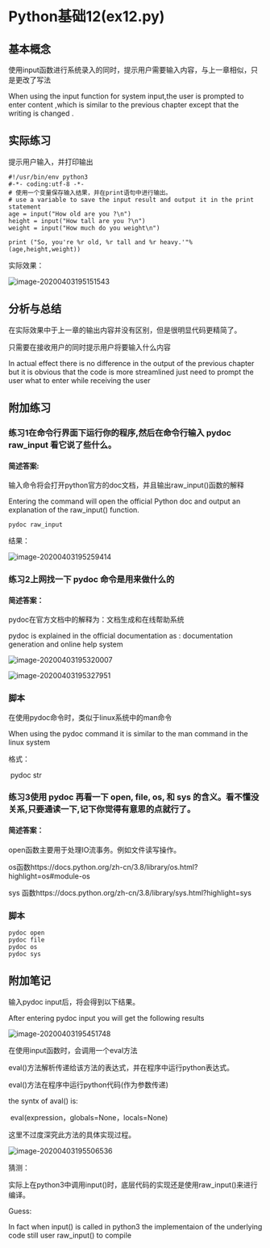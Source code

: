 # Python基础12(ex12.py)

## 基本概念

使用input函数进行系统录入的同时，提示用户需要输入内容，与上一章相似，只是更改了写法

When using the input function for system input,the user is prompted to enter content ,which is similar to the previous chapter except that the writing is changed .

## 实际练习

提示用户输入，并打印输出

```
#!/usr/bin/env python3
#-*- coding:utf-8 -*-
# 使用一个变量保存输入结果，并在print语句中进行输出。
# use a variable to save the input result and output it in the print statement
age = input("How old are you ?\n")
height = input("How tall are you ?\n")
weight = input("How much do you weight\n")

print ("So, you're %r old, %r tall and %r heavy.'"%(age,height,weight))
```

实际效果：

![image-20200403195151543](assets/image-20200403195151543.png)

## 分析与总结

在实际效果中于上一章的输出内容并没有区别，但是很明显代码更精简了。

只需要在接收用户的同时提示用户将要输入什么内容

In actual effect there is no difference in the output of the previous chapter but it is obvious that the code is more streamlined just need to prompt the user what to enter while receiving the user

## 附加练习

### 练习1在命令行界面下运行你的程序,然后在命令行输入 pydoc raw_input 看它说了些什么。

#### 简述答案:

输入命令将会打开python官方的doc文档，并且输出raw_input()函数的解释

Entering the command will open the official Python doc and output an explanation of the raw_input() function.

```
pydoc raw_input
```

结果：

![image-20200403195259414](assets/image-20200403195259414.png)



### 练习2上网找一下 pydoc 命令是用来做什么的

#### 简述答案：

pydoc在官方文档中的解释为：文档生成和在线帮助系统

pydoc is explained in the official documentation as : documentation generation and online help system

![image-20200403195320007](assets/image-20200403195320007.png)

![image-20200403195327951](assets/image-20200403195327951.png)

### 脚本

在使用pydoc命令时，类似于linux系统中的man命令

When using the pydoc command it is similar to the man command in the linux system

格式：

​	pydoc str 

### 练习3使用 pydoc 再看一下 open, file, os, 和 sys 的含义。看不懂没关系,只要通读一下,记下你觉得有意思的点就行了。

#### 简述答案：

open函数主要用于处理IO流事务。例如文件读写操作。

os函数https://docs.python.org/zh-cn/3.8/library/os.html?highlight=os#module-os

sys 函数https://docs.python.org/zh-cn/3.8/library/sys.html?highlight=sys

### 脚本

```
pydoc open
pydoc file
pydoc os
pydoc sys
```

## 附加笔记

输入pydoc input后，将会得到以下结果。

After entering pydoc input you will get the following results

![image-20200403195451748](assets/image-20200403195451748.png)

在使用input函数时，会调用一个eval方法

eval()方法解析传递给该方法的表达式，并在程序中运行python表达式。

eval()方法在程序中运行python代码(作为参数传递)

the syntx of aval() is:

​	eval(expression，globals=None，locals=None)

这里不过度深究此方法的具体实现过程。

![image-20200403195506536](assets/image-20200403195506536.png)

猜测：

实际上在python3中调用input()时，底层代码的实现还是使用raw_input()来进行编译。

Guess:

In fact when input() is called in python3 the implementaion of the underlying code still user raw_input() to compile